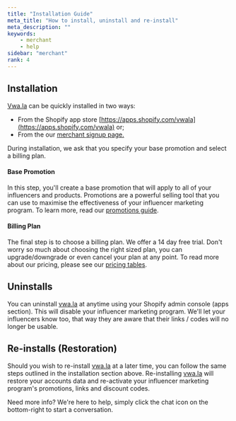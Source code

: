 ```yaml
---
title: "Installation Guide"
meta_title: "How to install, uninstall and re-install"
meta_description: ""
keywords:
    - merchant
    - help
sidebar: "merchant"
rank: 4
---
```


Installation
------------

[Vwa.la](http://Vwa.la) can be quickly installed in two ways:

*   From the Shopify app store [https://apps.shopify.com/vwala](https://apps.shopify.com/vwala) or;
*   From the our [merchant signup page.](https://www.vwa.la/#/s/create)

During installation, we ask that you specify your base promotion and select a billing plan.

#### Base Promotion

In this step, you'll create a base promotion that will apply to all of your influencers and products. Promotions are a powerful selling tool that you can use to maximise the effectiveness of your influencer marketing program. To learn more, read our [promotions guide](/merchant/promotions).

#### Billing Plan

The final step is to choose a billing plan. We offer a 14 day free trial. Don't worry so much about choosing the right sized plan, you can upgrade/downgrade or even cancel your plan at any point. To read more about our pricing, please see our [pricing tables](https://www.vwa.la/#/pricing).

Uninstalls
----------

You can uninstall [vwa.la](http://vwa.la) at anytime using your Shopify admin console (apps section). This will disable your influencer marketing program. We'll let your influencers know too, that way they are aware that their links / codes will no longer be usable. 

Re-installs (Restoration)
--------------------------

Should you wish to re-install [vwa.la](http://vwa.la) at a later time, you can follow the same steps outlined in the installation section above. Re-installing [vwa.la](http://vwa.la) will restore your accounts data and re-activate your influencer marketing program's promotions, links and discount codes.

Need more info? We're here to help, simply click the chat icon on the bottom-right to start a conversation.